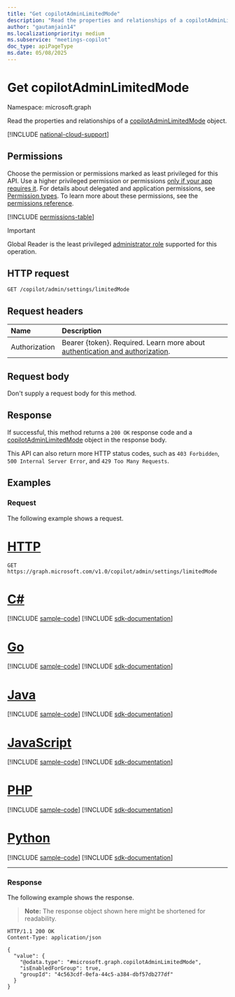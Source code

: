 ```yaml
---
title: "Get copilotAdminLimitedMode"
description: "Read the properties and relationships of a copilotAdminLimitedMode object."
author: "gautamjain14"
ms.localizationpriority: medium
ms.subservice: "meetings-copilot"
doc_type: apiPageType
ms.date: 05/08/2025
---
```


# Get copilotAdminLimitedMode

Namespace: microsoft.graph

Read the properties and relationships of a [copilotAdminLimitedMode](../resources/copilotadminlimitedmode.md) object.

[!INCLUDE [national-cloud-support](../../includes/global-only.md)]

## Permissions

Choose the permission or permissions marked as least privileged for this API. Use a higher privileged permission or permissions [only if your app requires it](/graph/permissions-overview#best-practices-for-using-microsoft-graph-permissions). For details about delegated and application permissions, see [Permission types](/graph/permissions-overview#permission-types). To learn more about these permissions, see the [permissions reference](/graph/permissions-reference).

<!-- {
  "blockType": "permissions",
  "name": "copilotadminlimitedmode-get-permissions"
}
-->

<!-- { "blockType": "permissions", "name": "copilotadminlimitedmode_get" } -->
[!INCLUDE [permissions-table](../includes/permissions/copilotadminlimitedmode-get-permissions.md)]

> [!IMPORTANT]
> Global Reader is the least privileged [administrator role](/entra/identity/role-based-access-control/permissions-reference?toc=%2Fgraph%2Ftoc.json) supported for this operation.

## HTTP request

<!-- {
  "blockType": "ignored"
}
-->
``` http
GET /copilot/admin/settings/limitedMode
```

## Request headers

|Name|Description|
|:---|:---|
|Authorization|Bearer {token}. Required. Learn more about [authentication and authorization](/graph/auth/auth-concepts).|

## Request body

Don't supply a request body for this method.

## Response

If successful, this method returns a `200 OK` response code and a [copilotAdminLimitedMode](../resources/copilotadminlimitedmode.md) object in the response body.

This API can also return more HTTP status codes, such as `403 Forbidden`, `500 Internal Server Error`, and `429 Too Many Requests`.

## Examples

### Request

The following example shows a request.
# [HTTP](#tab/http)
<!-- {
  "blockType": "request",
  "name": "get_copilotadminlimitedmode"
}
-->
``` http
GET https://graph.microsoft.com/v1.0/copilot/admin/settings/limitedMode
```

# [C#](#tab/csharp)
[!INCLUDE [sample-code](../includes/snippets/csharp/get-copilotadminlimitedmode-csharp-snippets.md)]
[!INCLUDE [sdk-documentation](../includes/snippets/snippets-sdk-documentation-link.md)]

# [Go](#tab/go)
[!INCLUDE [sample-code](../includes/snippets/go/get-copilotadminlimitedmode-go-snippets.md)]
[!INCLUDE [sdk-documentation](../includes/snippets/snippets-sdk-documentation-link.md)]

# [Java](#tab/java)
[!INCLUDE [sample-code](../includes/snippets/java/get-copilotadminlimitedmode-java-snippets.md)]
[!INCLUDE [sdk-documentation](../includes/snippets/snippets-sdk-documentation-link.md)]

# [JavaScript](#tab/javascript)
[!INCLUDE [sample-code](../includes/snippets/javascript/get-copilotadminlimitedmode-javascript-snippets.md)]
[!INCLUDE [sdk-documentation](../includes/snippets/snippets-sdk-documentation-link.md)]

# [PHP](#tab/php)
[!INCLUDE [sample-code](../includes/snippets/php/get-copilotadminlimitedmode-php-snippets.md)]
[!INCLUDE [sdk-documentation](../includes/snippets/snippets-sdk-documentation-link.md)]

# [Python](#tab/python)
[!INCLUDE [sample-code](../includes/snippets/python/get-copilotadminlimitedmode-python-snippets.md)]
[!INCLUDE [sdk-documentation](../includes/snippets/snippets-sdk-documentation-link.md)]

---

### Response

The following example shows the response.
>**Note:** The response object shown here might be shortened for readability.
<!-- {
  "blockType": "response",
  "truncated": true,
  "@odata.type": "microsoft.graph.copilotAdminLimitedMode"
}
-->
``` http
HTTP/1.1 200 OK
Content-Type: application/json

{
  "value": {
    "@odata.type": "#microsoft.graph.copilotAdminLimitedMode",
    "isEnabledForGroup": true,
    "groupId": "4c563cdf-0efa-44c5-a384-dbf57db277df"
  }
}
```

